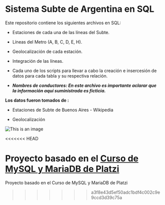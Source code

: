 # **Sistema Subte de Argentina en SQL**
Este repositorio contiene los siguientes archivos en SQL:

* Estaciones de cada una de las líneas del Subte.

* Líneas del Metro (A, B, C, D, E, H).

* Geolocalización de cada estación.

* Integración de las líneas.

* Cada uno de los scripts para llevar a cabo la creación e insercesión de datos para cada tabla y su respectiva relación.

* ***Nombres de conductores: En este archivo es importante aclarar que la información aquí suministrada es ficticia.***


**Los datos fueron tomados de :**

* Estaciones de Subte de Buenos Aires - Wikipedia

* Geolocalización

![This is an image](https://buenosaires.gob.ar/sites/default/files/media/image/2020/03/18/afe2a3eb4822e29d21f689a938078e116d6747cd.jpeg)

<<<<<<< HEAD

Proyecto basado en el [Curso de MySQL y MariaDB de Platzi](https://platzi.com/cursos/mysql-mariadb/)
=======
Proyecto basado en el  Curso de MySQL y MariaDB de Platzi
>>>>>>> a3f8e43d5ef50adc1bdf4c002c9e9ccd3d39c75a
